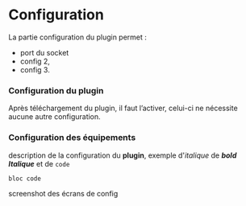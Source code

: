 # Configuration

La partie configuration du plugin permet :

* port du socket
* config 2,
* config 3.

### Configuration du plugin

Après téléchargement du plugin, il faut l’activer, celui-ci ne nécessite aucune autre configuration.

### Configuration des équipements

description de la configuration du **plugin**, exemple d'_italique_ de **_bold Italique_** et de `code`

```
bloc code

```

screenshot des écrans de config
